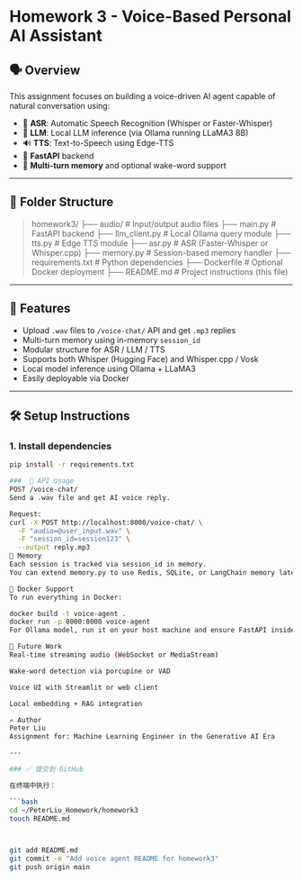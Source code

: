 # Homework 3 - Voice-Based Personal AI Assistant

## 🗣️ Overview

This assignment focuses on building a voice-driven AI agent capable of natural conversation using:

- 🎤 **ASR**: Automatic Speech Recognition (Whisper or Faster-Whisper)
- 🧠 **LLM**: Local LLM inference (via Ollama running LLaMA3 8B)
- 🔊 **TTS**: Text-to-Speech using Edge-TTS
- 🛜 **FastAPI** backend
- 🧠 **Multi-turn memory** and optional wake-word support

---

## 📁 Folder Structure

> homework3/
> ├── audio/ # Input/output audio files
> ├── main.py # FastAPI backend
> ├── llm_client.py # Local Ollama query module
> ├── tts.py # Edge TTS module
> ├── asr.py # ASR (Faster-Whisper or Whisper.cpp)
> ├── memory.py # Session-based memory handler
> ├── requirements.txt # Python dependencies
> ├── Dockerfile # Optional Docker deployment
> ├── README.md # Project instructions (this file)


---

## 🚀 Features

- Upload `.wav` files to `/voice-chat/` API and get `.mp3` replies
- Multi-turn memory using in-memory `session_id`
- Modular structure for ASR / LLM / TTS
- Supports both Whisper (Hugging Face) and Whisper.cpp / Vosk
- Local model inference using Ollama + LLaMA3
- Easily deployable via Docker

---

## 🛠️ Setup Instructions

### 1. Install dependencies

```bash
pip install -r requirements.txt

###  🔁 API Usage
POST /voice-chat/
Send a .wav file and get AI voice reply.

Request:
curl -X POST http://localhost:8000/voice-chat/ \
  -F "audio=@user_input.wav" \
  -F "session_id=session123" \
  --output reply.mp3
🧠 Memory
Each session is tracked via session_id in memory.
You can extend memory.py to use Redis, SQLite, or LangChain memory later.

🐳 Docker Support
To run everything in Docker:

docker build -t voice-agent .
docker run -p 8000:8000 voice-agent
For Ollama model, run it on your host machine and ensure FastAPI inside Docker can reach http://host.docker.internal:11434

🧪 Future Work
Real-time streaming audio (WebSocket or MediaStream)

Wake-word detection via porcupine or VAD

Voice UI with Streamlit or web client

Local embedding + RAG integration

✍️ Author
Peter Liu
Assignment for: Machine Learning Engineer in the Generative AI Era

---

### ✅ 提交到 GitHub

在终端中执行：

```bash
cd ~/PeterLiu_Homework/homework3
touch README.md



git add README.md
git commit -m "Add voice agent README for homework3"
git push origin main



